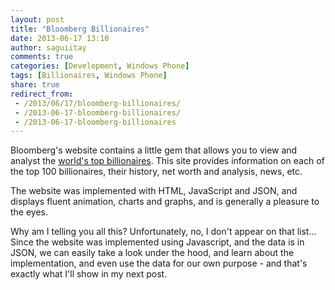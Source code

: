 ```yaml
---
layout: post
title: "Bloomberg Billionaires"
date: 2013-06-17 13:10
author: saguiitay
comments: true
categories: [Development, Windows Phone]
tags: [Billionaires, Windows Phone]
share: true
redirect_from:
 - /2013/06/17/bloomberg-billionaires/
 - /2013-06-17-bloomberg-billionaires/
 - /2013-06-17-bloomberg-billionaires
---
```

Bloomberg's website contains a little gem that allows you to view and analyst the [world's top billionaires](http://www.bloomberg.com/billionaires/).
This site provides information on each of the top 100 billionaires, their history, net worth and analysis, news, etc.

The website was implemented with HTML, JavaScript and JSON, and displays fluent animation, charts and graphs, and is generally a pleasure to the eyes.

Why am I telling you all this? Unfortunately, no, I don't appear on that list... Since the website was implemented using Javascript, and the data is
in JSON, we can easily take a look under the hood, and learn about the implementation, and even use the data for our own purpose - and that's
exactly what I'll show in my next post.
